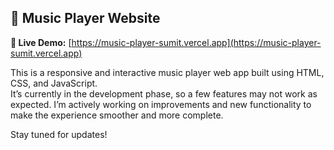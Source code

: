 ## 🎵 Music Player Website

**🔗 Live Demo:** [https://music-player-sumit.vercel.app](https://music-player-sumit.vercel.app)

This is a responsive and interactive music player web app built using HTML, CSS, and JavaScript.  
It’s currently in the development phase, so a few features may not work as expected. I’m actively working on improvements and new functionality to make the experience smoother and more complete.

Stay tuned for updates!
